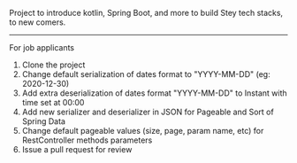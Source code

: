 Project to introduce kotlin, Spring Boot, and more to build Stey tech stacks, to new comers.

---

For job applicants
 1. Clone the project
 2. Change default serialization of dates format to "YYYY-MM-DD" (eg: 2020-12-30)
 3. Add extra deserialization of dates format "YYYY-MM-DD" to Instant with time set at 00:00
 4. Add new serializer and deserializer in JSON for Pageable and Sort of Spring Data
 5. Change default pageable values (size, page, param name, etc) for RestController methods parameters
 6. Issue a pull request for review
